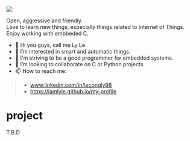![](https://komarev.com/ghpvc/?username=iamlyle&color=yellow)

Open, aggressive and friendly.\
Love to learn new things, especially things related to Internet of Things.\
Enjoy working with embbeded C.


- 👋 Hi you guys, call me Ly Le.
- 👀 I’m interested in smart and automatic things.
- 🌱 I'm striving to be a good programmer for embedded systems.
- 🤝 I’m looking to collaborate on C or Python projects.
- 📫 How to reach me:
> - www.linkedin.com/in/lecongly98
> - https://iamlyle.github.io/my-profile
# project
T.B.D

<!---
iamlyle/iamlyle is a ✨ special ✨ repository because its `README.md` (this file) appears on your GitHub profile.
You can click the Preview link to take a look at your changes.
--->
